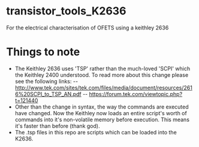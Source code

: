 # transistor_tools_K2636
For the electrical characterisation of OFETS using a keithley 2636

# Things to note
- The Keithley 2636 uses 'TSP' rather than the much-loved 'SCPI' which the Keithley 2400 understood. To read more about this change please see the following links:
-- http://www.tek.com/sites/tek.com/files/media/document/resources/2616%20SCPI_to_TSP_AN.pdf
-- https://forum.tek.com/viewtopic.php?t=121440
- Other than the change in syntax, the way the commands are executed have changed. Now the Keithley now loads an entire script's worth of commands into it's non-volatile memory before execution. This means it's faster than before (thank god).
- The .tsp files in this repo are scripts which can be loaded into the K2636.